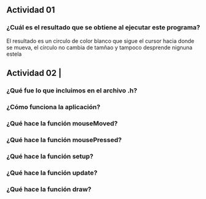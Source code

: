 ## Actividad 01 

### ¿Cuál es el resultado que se obtiene al ejecutar este programa? 

El resultado es un circulo de color blanco que sigue el cursor hacia donde se mueva, el circulo no cambia de tamñao y tampoco desprende nignuna estela 

## Actividad 02  |

### ¿Qué fue lo que incluimos en el archivo .h? 


### ¿Cómo funciona la aplicación? 


### ¿Qué hace la función mouseMoved? 


### ¿Qué hace la función mousePressed? 


### ¿Qué hace la función setup? 


### ¿Qué hace la función update? 


### ¿Qué hace la función draw? 



